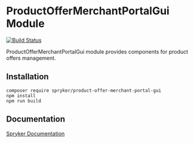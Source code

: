 # ProductOfferMerchantPortalGui Module
[![Build Status](https://travis-ci.org/spryker/product-offer-merchant-portal-gui.svg)](https://travis-ci.org/spryker/product-offer-merchant-portal-gui)

ProductOfferMerchantPortalGui module provides components for product offers management.

## Installation

```
composer require spryker/product-offer-merchant-portal-gui
npm install
npm run build
```

## Documentation

[Spryker Documentation](https://documentation.spryker.com/module_guide/overview.htm)
